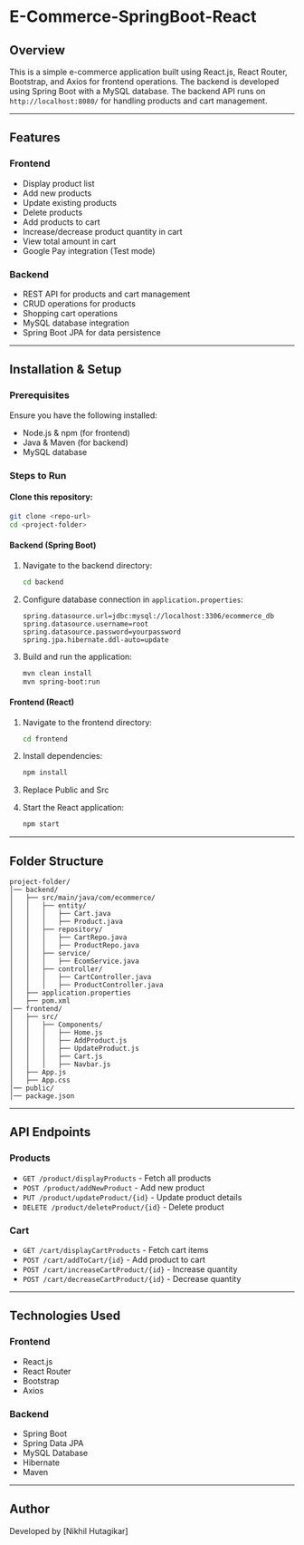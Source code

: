 # E-Commerce-SpringBoot-React

## Overview
This is a simple e-commerce application built using React.js, React Router, Bootstrap, and Axios for frontend operations. The backend is developed using Spring Boot with a MySQL database. The backend API runs on `http://localhost:8080/` for handling products and cart management.

---
## Features
### Frontend
- Display product list
- Add new products
- Update existing products
- Delete products
- Add products to cart
- Increase/decrease product quantity in cart
- View total amount in cart
- Google Pay integration (Test mode)

### Backend
- REST API for products and cart management
- CRUD operations for products
- Shopping cart operations
- MySQL database integration
- Spring Boot JPA for data persistence

---
## Installation & Setup

### Prerequisites
Ensure you have the following installed:
- Node.js & npm (for frontend)
- Java & Maven (for backend)
- MySQL database

### Steps to Run
#### Clone this repository:
```sh
git clone <repo-url>
cd <project-folder>
```

#### Backend (Spring Boot)
1. Navigate to the backend directory:
   ```sh
   cd backend
   ```
2. Configure database connection in `application.properties`:
   ```properties
   spring.datasource.url=jdbc:mysql://localhost:3306/ecommerce_db
   spring.datasource.username=root
   spring.datasource.password=yourpassword
   spring.jpa.hibernate.ddl-auto=update
   ```
3. Build and run the application:
   ```sh
   mvn clean install
   mvn spring-boot:run
   ```

#### Frontend (React)
1. Navigate to the frontend directory:
   ```sh
   cd frontend
   ```
2. Install dependencies:
   ```sh
   npm install
   ```
3. Replace Public and Src
   
4. Start the React application:
   ```sh
   npm start
   ```

---
## Folder Structure
```
project-folder/
│── backend/
│   ├── src/main/java/com/ecommerce/
│   │   ├── entity/
│   │   │   ├── Cart.java
│   │   │   ├── Product.java
│   │   ├── repository/
│   │   │   ├── CartRepo.java
│   │   │   ├── ProductRepo.java
│   │   ├── service/
│   │   │   ├── EcomService.java
│   │   ├── controller/
│   │   │   ├── CartController.java
│   │   │   ├── ProductController.java
│   ├── application.properties
│   ├── pom.xml
│── frontend/
│   ├── src/
│   │   ├── Components/
│   │   │   ├── Home.js
│   │   │   ├── AddProduct.js
│   │   │   ├── UpdateProduct.js
│   │   │   ├── Cart.js
│   │   │   ├── Navbar.js
│   ├── App.js
│   ├── App.css
│── public/
│── package.json
```

---
## API Endpoints

### Products
- `GET /product/displayProducts` - Fetch all products
- `POST /product/addNewProduct` - Add new product
- `PUT /product/updateProduct/{id}` - Update product details
- `DELETE /product/deleteProduct/{id}` - Delete product

### Cart
- `GET /cart/displayCartProducts` - Fetch cart items
- `POST /cart/addToCart/{id}` - Add product to cart
- `POST /cart/increaseCartProduct/{id}` - Increase quantity
- `POST /cart/decreaseCartProduct/{id}` - Decrease quantity

---
## Technologies Used
### Frontend
- React.js
- React Router
- Bootstrap
- Axios

### Backend
- Spring Boot
- Spring Data JPA
- MySQL Database
- Hibernate
- Maven

---
## Author
Developed by [Nikhil Hutagikar]

